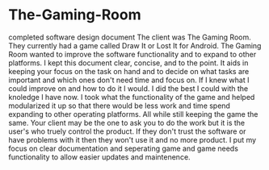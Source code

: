 # The-Gaming-Room
completed software design document
The client was The Gaming Room. They currently had a game called Draw It or Lost It for Android. The Gaming Room wanted to improve the software functionality and to expand to other platforms. I kept this document clear, concise, and to the point.
It aids in keeping your focus on the task on hand and to decide on what tasks are important and which ones don't need time and focus on.
If I knew what I could improve on and how to do it I would. I did the best I could with the knoledge I have now.
I took what the functionality of the game and helped modularized it up so that there would be less work and time spend expanding to other operating platforms. All while still keeping the game the same. Your client may be the one to ask you to do the work but it is the user's who truely control the product. If they don't trust the software or have problems with it then they won't use it and no more product.
I put my focus on clear documentation and seperating game and game needs functionality to allow easier updates and maintenence.
